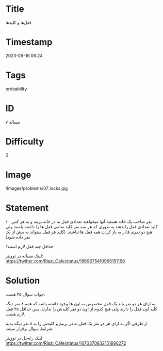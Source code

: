 # Title
قفل‌ها و کلیدها
# Timestamp
2023-06-16 06:24
# Tags
probability
# ID
مساله ۷
# Difficulty
0
# Image
/images/problems/07_locks.jpg
# Statement
۱۰ نفر صاحب یک خانه هستند.آنها میخواهند تعدادی قفل به در خانه بزنند و به هر کس کلید تعدادی قفل رابدهند به طوری که هر سه نفر کلید تمامی قفل ها را داشته باشند ولی هیچ دو نفری قادر به باز کردن همه قفل ها نباشند. (کلید هر قفل میتواند به بیش از یک نفر داده شود)

حداقل چند قفل لازم است؟

لینک مساله در توویتر: https://twitter.com/Riazi_Cafe/status/1669675410966151168

# Solution

جواب سوال ۴۵ هست.

به ازای هر دو نفر بابد یک قفل مخصوص به اون ها وجود داشته باشه که همه ۸ نفر دیگه کلید اون قفل را دارند ولی هیچ کدوم از اون دو نفر کلیدش را ندارند. پس حداقل ۴۵ قفل لازم هست.

از طرفی اگر به ازای هر دو نفر یک قفل به در بزنیم و کلیدش را به ۸ نفر دیگه بدیم شرایط سوال برقرار میشه.

لینک راه‌حل در توویتر: https://twitter.com/Riazi_Cafe/status/1670370832151990272
